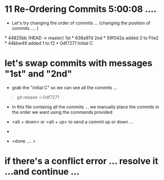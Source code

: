 # 11 Re-Ordering Commits   5:00:08 .... 

- Let's try changing the order of commits ... (changing the position of commits .... )

<View log> 
* 44825bb (HEAD -> master) 1st
* 638a97d 2nd
* 59f042a added 2 to File2
* 44bbe49 added 1 to f2
* 0df7271 Initial C


# let's swap commits with messages "1st" and "2nd"

- grab the "initial C" so we can see all the commits ... 

> git rebase -i 0df7271

- in this file containig all the commits ... we manually place the commits in the order we want using the commands provided 
- <alt + down> or <alt + up>  to send a commit up or down ... 
- <close the git-rebase-todo> 

- <done .... > 

# if there's a conflict error ... resolve it ...and continue ... 

